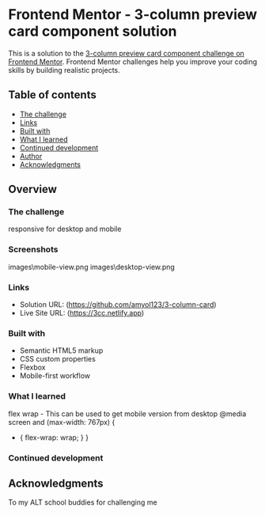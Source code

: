# Frontend Mentor - 3-column preview card component solution

This is a solution to the [3-column preview card component challenge on Frontend Mentor](https://www.frontendmentor.io/challenges/3column-preview-card-component-pH92eAR2-). Frontend Mentor challenges help you improve your coding skills by building realistic projects.

## Table of contents

- [The challenge](#the-challenge)
- [Links](#links)
- [Built with](#built-with)
- [What I learned](#what-i-learned)
- [Continued development](#continued-development)
- [Author](#author)
- [Acknowledgments](#acknowledgments)

## Overview

### The challenge

responsive for desktop and mobile

### Screenshots

images\mobile-view.png
images\desktop-view.png

### Links

- Solution URL: (https://github.com/amyol123/3-column-card)
- Live Site URL: (https://3cc.netlify.app)

### Built with

- Semantic HTML5 markup
- CSS custom properties
- Flexbox
- Mobile-first workflow

### What I learned

flex wrap - This can be used to get mobile version from desktop
@media screen and (max-width: 767px) {

- {
  flex-wrap: wrap;
  }
  }

### Continued development

## Acknowledgments

To my ALT school buddies for challenging me
